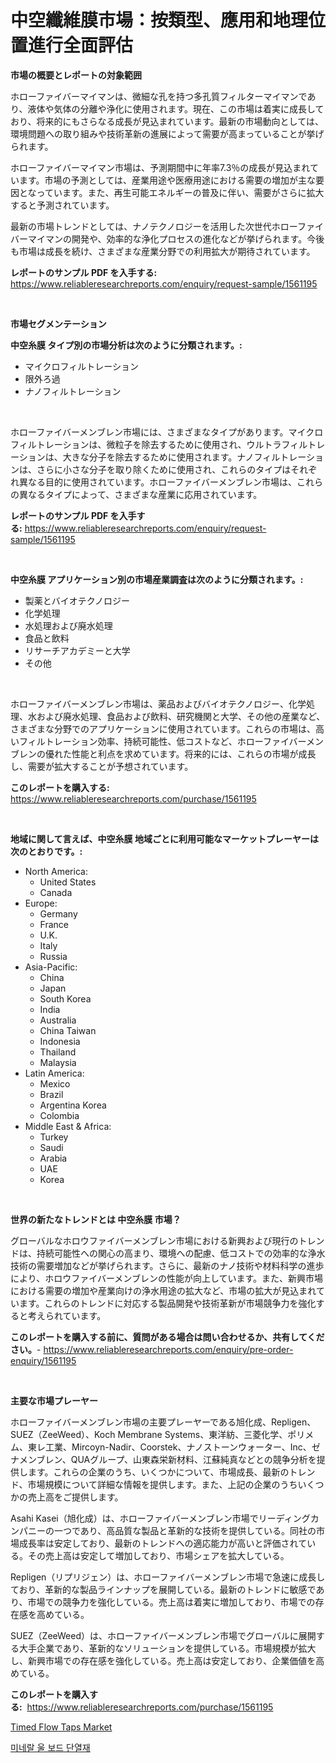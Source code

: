<p><h1>中空纖維膜市場：按類型、應用和地理位置進行全面評估</h1></p><p><strong>市場の概要とレポートの対象範囲</strong></p>
<p><p>ホローファイバーマイマンは、微細な孔を持つ多孔質フィルターマイマンであり、液体や気体の分離や浄化に使用されます。現在、この市場は着実に成長しており、将来的にもさらなる成長が見込まれています。最新の市場動向としては、環境問題への取り組みや技術革新の進展によって需要が高まっていることが挙げられます。</p><p>ホローファイバーマイマン市場は、予測期間中に年率7.3％の成長が見込まれています。市場の予測としては、産業用途や医療用途における需要の増加が主な要因となっています。また、再生可能エネルギーの普及に伴い、需要がさらに拡大すると予測されています。</p><p>最新の市場トレンドとしては、ナノテクノロジーを活用した次世代ホローファイバーマイマンの開発や、効率的な浄化プロセスの進化などが挙げられます。今後も市場は成長を続け、さまざまな産業分野での利用拡大が期待されています。</p></p>
<p><strong>レポートのサンプル PDF を入手する:</strong> <a href="https://www.reliableresearchreports.com/enquiry/request-sample/1561195">https://www.reliableresearchreports.com/enquiry/request-sample/1561195</a></p>
<p>&nbsp;</p>
<p><strong>市場セグメンテーション</strong></p>
<p><strong>中空糸膜 タイプ別の市場分析は次のように分類されます。:</strong></p>
<p><ul><li>マイクロフィルトレーション</li><li>限外ろ過</li><li>ナノフィルトレーション</li></ul></p>
<p>&nbsp;</p>
<p><p>ホローファイバーメンブレン市場には、さまざまなタイプがあります。マイクロフィルトレーションは、微粒子を除去するために使用され、ウルトラフィルトレーションは、大きな分子を除去するために使用されます。ナノフィルトレーションは、さらに小さな分子を取り除くために使用され、これらのタイプはそれぞれ異なる目的に使用されています。ホローファイバーメンブレン市場は、これらの異なるタイプによって、さまざまな産業に応用されています。</p></p>
<p><strong>レポートのサンプル PDF を入手する:</strong>&nbsp;<a href="https://www.reliableresearchreports.com/enquiry/request-sample/1561195">https://www.reliableresearchreports.com/enquiry/request-sample/1561195</a></p>
<p>&nbsp;</p>
<p><strong> 中空糸膜 アプリケーション別の市場産業調査は次のように分類されます。:</strong></p>
<p><ul><li>製薬とバイオテクノロジー</li><li>化学処理</li><li>水処理および廃水処理</li><li>食品と飲料</li><li>リサーチアカデミーと大学</li><li>その他</li></ul></p>
<p>&nbsp;</p>
<p><p>ホローファイバーメンブレン市場は、薬品およびバイオテクノロジー、化学処理、水および廃水処理、食品および飲料、研究機関と大学、その他の産業など、さまざまな分野でのアプリケーションに使用されています。これらの市場は、高いフィルトレーション効率、持続可能性、低コストなど、ホローファイバーメンブレンの優れた性能と利点を求めています。将来的には、これらの市場が成長し、需要が拡大することが予想されています。</p></p>
<p><strong>このレポートを購入する:</strong>&nbsp; <a href="https://www.reliableresearchreports.com/purchase/1561195">https://www.reliableresearchreports.com/purchase/1561195</a></p>
<p>&nbsp;</p>
<p><strong>地域に関して言えば、中空糸膜 地域ごとに利用可能なマーケットプレーヤーは次のとおりです。:</strong></p>
<p><ul>
    <li>
        North America:
        <ul>
            <li>United States</li>
            <li>Canada</li>
        </ul>
    </li>
    <li>
        Europe:
        <ul>
            <li>Germany</li>
            <li>France</li>
            <li>U.K.</li>
            <li>Italy</li>
            <li>Russia</li>
        </ul>
    </li>
    <li>
        Asia-Pacific:
        <ul>
            <li>China</li>
            <li>Japan</li>
            <li>South Korea</li>
            <li>India</li>
            <li>Australia</li>
            <li>China Taiwan</li>
            <li>Indonesia</li>
            <li>Thailand</li>
            <li>Malaysia</li>
        </ul>
    </li>
    <li>
        Latin America:
        <ul>
            <li>Mexico</li>
            <li>Brazil</li>
            <li>Argentina Korea</li>
            <li>Colombia</li>
        </ul>
    </li>
    <li>
        Middle East & Africa:
        <ul>
            <li>Turkey</li>
            <li>Saudi</li>
            <li>Arabia</li>
            <li>UAE</li>
            <li>Korea</li>
        </ul>
    </li>
    </ul></p>
<p>&nbsp;</p>
<p><strong>世界の新たなトレンドとは 中空糸膜 市場？</strong></p>
<p><p>グローバルなホロウファイバーメンブレン市場における新興および現行のトレンドは、持続可能性への関心の高まり、環境への配慮、低コストでの効率的な浄水技術の需要増加などが挙げられます。さらに、最新のナノ技術や材料科学の進歩により、ホロウファイバーメンブレンの性能が向上しています。また、新興市場における需要の増加や産業向けの浄水用途の拡大など、市場の拡大が見込まれています。これらのトレンドに対応する製品開発や技術革新が市場競争力を強化すると考えられています。</p></p>
<p><strong>このレポートを購入する前に、質問がある場合は問い合わせるか、共有してください。</strong>- <a href="https://www.reliableresearchreports.com/enquiry/pre-order-enquiry/1561195">https://www.reliableresearchreports.com/enquiry/pre-order-enquiry/1561195</a></p>
<p>&nbsp;</p>
<p><strong>主要な市場プレーヤー</strong></p>
<p><p>ホローファイバーメンブレン市場の主要プレーヤーである旭化成、Repligen、SUEZ（ZeeWeed）、Koch Membrane Systems、東洋紡、三菱化学、ポリメム、東レ工業、Mircoyn-Nadir、Coorstek、ナノストーンウォーター、Inc、ゼナメンブレン、QUAグループ、山東森栄新材料、江蘇純真などとの競争分析を提供します。これらの企業のうち、いくつかについて、市場成長、最新のトレンド、市場規模について詳細な情報を提供します。また、上記の企業のうちいくつかの売上高をご提供します。</p><p>Asahi Kasei（旭化成）は、ホローファイバーメンブレン市場でリーディングカンパニーの一つであり、高品質な製品と革新的な技術を提供している。同社の市場成長率は安定しており、最新のトレンドへの適応能力が高いと評価されている。その売上高は安定して増加しており、市場シェアを拡大している。</p><p>Repligen（リプリジェン）は、ホローファイバーメンブレン市場で急速に成長しており、革新的な製品ラインナップを展開している。最新のトレンドに敏感であり、市場での競争力を強化している。売上高は着実に増加しており、市場での存在感を高めている。</p><p>SUEZ（ZeeWeed）は、ホローファイバーメンブレン市場でグローバルに展開する大手企業であり、革新的なソリューションを提供している。市場規模が拡大し、新興市場での存在感を強化している。売上高は安定しており、企業価値を高めている。</p></p>
<p><strong>このレポートを購入する:</strong>&nbsp;&nbsp;<a href="https://www.reliableresearchreports.com/purchase/1561195">https://www.reliableresearchreports.com/purchase/1561195</a></p>
<p><p><a href="https://github.com/santosh758595/Market-Research-Report-List-3/blob/main/timed-flow-taps-market.md">Timed Flow Taps Market</a></p><p><a href="https://github.com/lzuwsfreyoq70/Market-Research-Report-List-1/blob/main/91747135419.md">미네랄 울 보드 단열재</a></p></p>
